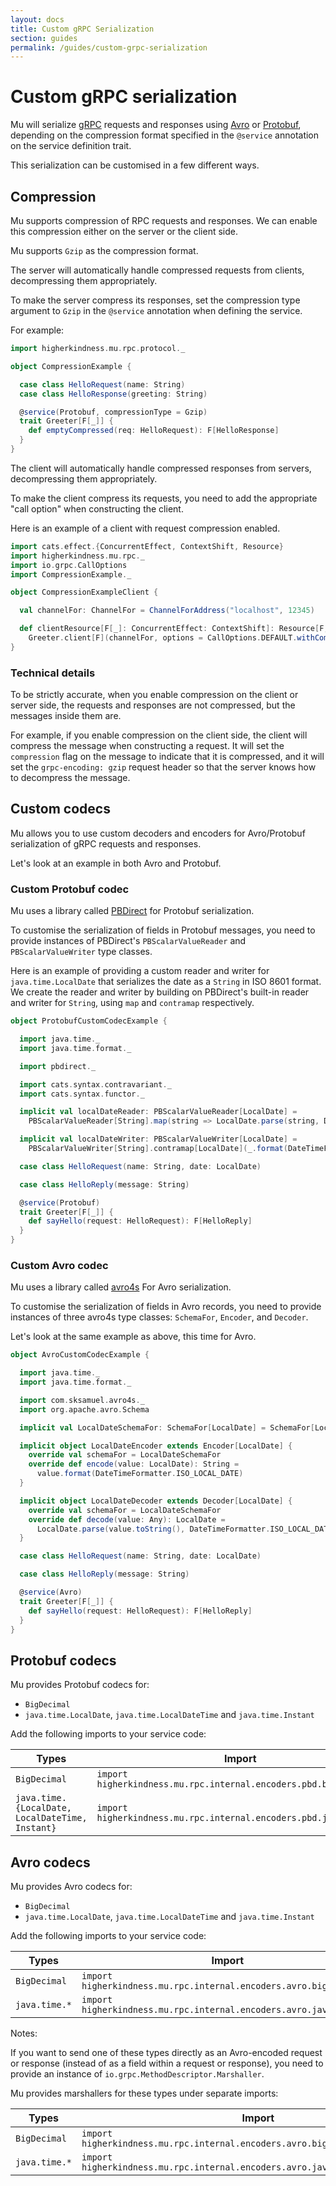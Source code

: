 ```yaml
---
layout: docs
title: Custom gRPC Serialization
section: guides
permalink: /guides/custom-grpc-serialization
---
```


# Custom gRPC serialization

Mu will serialize [gRPC] requests and responses using [Avro] or [Protobuf],
depending on the compression format specified in the `@service` annotation on
the service definition trait.

This serialization can be customised in a few different ways.

## Compression

Mu supports compression of RPC requests and responses. We can enable this
compression either on the server or the client side.

Mu supports `Gzip` as the compression format.

The server will automatically handle compressed requests from clients,
decompressing them appropriately.

To make the server compress its responses, set the compression type argument to
`Gzip` in the `@service` annotation when defining the service.

For example:

```scala mdoc:silent
import higherkindness.mu.rpc.protocol._

object CompressionExample {

  case class HelloRequest(name: String)
  case class HelloResponse(greeting: String)

  @service(Protobuf, compressionType = Gzip)
  trait Greeter[F[_]] {
    def emptyCompressed(req: HelloRequest): F[HelloResponse]
  }
}
```

The client will automatically handle compressed responses from servers,
decompressing them appropriately.

To make the client compress its requests, you need to add the appropriate "call
option" when constructing the client.

Here is an example of a client with request compression enabled.

```scala mdoc:silent
import cats.effect.{ConcurrentEffect, ContextShift, Resource}
import higherkindness.mu.rpc._
import io.grpc.CallOptions
import CompressionExample._

object CompressionExampleClient {

  val channelFor: ChannelFor = ChannelForAddress("localhost", 12345)

  def clientResource[F[_]: ConcurrentEffect: ContextShift]: Resource[F, Greeter[F]] =
    Greeter.client[F](channelFor, options = CallOptions.DEFAULT.withCompression("gzip"))
}
```

### Technical details

To be strictly accurate, when you enable compression on the client or server
side, the requests and responses are not compressed, but the messages inside
them are.

For example, if you enable compression on the client side, the client will
compress the message when constructing a request. It will set the `compression`
flag on the message to indicate that it is compressed, and it will set the
`grpc-encoding: gzip` request header so that the server knows how to decompress
the message.

## Custom codecs

Mu allows you to use custom decoders and encoders for Avro/Protobuf
serialization of gRPC requests and responses.

Let's look at an example in both Avro and Protobuf.

### Custom Protobuf codec

Mu uses a library called [PBDirect] for Protobuf serialization.

To customise the serialization of fields in Protobuf messages, you need to
provide instances of PBDirect's `PBScalarValueReader` and `PBScalarValueWriter`
type classes.

Here is an example of providing a custom reader and writer for
`java.time.LocalDate` that serializes the date as a `String` in ISO 8601 format.
We create the reader and writer by building on PBDirect's built-in reader and
writer for `String`, using `map` and `contramap` respectively.

```scala mdoc:silent
object ProtobufCustomCodecExample {

  import java.time._
  import java.time.format._

  import pbdirect._

  import cats.syntax.contravariant._
  import cats.syntax.functor._

  implicit val localDateReader: PBScalarValueReader[LocalDate] =
    PBScalarValueReader[String].map(string => LocalDate.parse(string, DateTimeFormatter.ISO_LOCAL_DATE))

  implicit val localDateWriter: PBScalarValueWriter[LocalDate] =
    PBScalarValueWriter[String].contramap[LocalDate](_.format(DateTimeFormatter.ISO_LOCAL_DATE))

  case class HelloRequest(name: String, date: LocalDate)

  case class HelloReply(message: String)

  @service(Protobuf)
  trait Greeter[F[_]] {
    def sayHello(request: HelloRequest): F[HelloReply]
  }
}
```

### Custom Avro codec

Mu uses a library called [avro4s] For Avro serialization.

To customise the serialization of fields in Avro records, you need to provide
instances of three avro4s type classes: `SchemaFor`, `Encoder`, and `Decoder`.

Let's look at the same example as above, this time for Avro.

```scala mdoc:silent
object AvroCustomCodecExample {

  import java.time._
  import java.time.format._

  import com.sksamuel.avro4s._
  import org.apache.avro.Schema

  implicit val LocalDateSchemaFor: SchemaFor[LocalDate] = SchemaFor[LocalDate](Schema.create(Schema.Type.STRING))

  implicit object LocalDateEncoder extends Encoder[LocalDate] {
    override val schemaFor = LocalDateSchemaFor
    override def encode(value: LocalDate): String =
      value.format(DateTimeFormatter.ISO_LOCAL_DATE)
  }

  implicit object LocalDateDecoder extends Decoder[LocalDate] {
    override val schemaFor = LocalDateSchemaFor
    override def decode(value: Any): LocalDate =
      LocalDate.parse(value.toString(), DateTimeFormatter.ISO_LOCAL_DATE)
  }

  case class HelloRequest(name: String, date: LocalDate)

  case class HelloReply(message: String)

  @service(Avro)
  trait Greeter[F[_]] {
    def sayHello(request: HelloRequest): F[HelloReply]
  }
}
```

## Protobuf codecs

Mu provides Protobuf codecs for:

* `BigDecimal`
* `java.time.LocalDate`, `java.time.LocalDateTime` and `java.time.Instant`

Add the following imports to your service code:

| Types | Import |
|---|---|
| `BigDecimal` | `import higherkindness.mu.rpc.internal.encoders.pbd.bigDecimal._` |
| `java.time.{LocalDate, LocalDateTime, Instant}` | `import higherkindness.mu.rpc.internal.encoders.pbd.javatime._` |

## Avro codecs

Mu provides Avro codecs for:

* `BigDecimal`
* `java.time.LocalDate`, `java.time.LocalDateTime` and `java.time.Instant`

Add the following imports to your service code:

| Types | Import |
|---|---|
| `BigDecimal` | `import higherkindness.mu.rpc.internal.encoders.avro.bigDecimal._` |
| `java.time.*` | `import higherkindness.mu.rpc.internal.encoders.avro.javatime._` |

Notes:

If you want to send one of these types directly as an Avro-encoded request or
response (instead of as a field within a request or response), you need to
provide an instance of `io.grpc.MethodDescriptor.Marshaller`.

Mu provides marshallers for these types under separate imports:

| Types | Import |
|---|---|
| `BigDecimal` | `import higherkindness.mu.rpc.internal.encoders.avro.bigDecimal.marshallers._` |
| `java.time.*` | `import higherkindness.mu.rpc.internal.encoders.avro.javatime.marshallers._` |

[Avro]: https://avro.apache.org/
[avro4s]: https://github.com/sksamuel/avro4s
[gRPC]: https://grpc.io/
[Mu]: https://github.com/higherkindness/mu
[PBDirect]: https://github.com/47deg/pbdirect
[Protobuf]: https://developers.google.com/protocol-buffers

